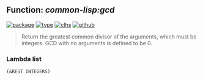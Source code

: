 ## Function: ***common-lisp:gcd***
[![package](https://img.shields.io/badge/Package-COMMON--LISP-5f9ea0.svg?style=social&colorA=999999)](../) [![type](https://img.shields.io/badge/Type-Function-5f9ea0.svg?style=social&colorA=999999)](../#function) [![clhs](https://img.shields.io/badge/CLHS-GCD-5f9ea0.svg?style=social&colorA=999999)](http://www.lispworks.com/documentation/HyperSpec/Body/f_gcd.htm) [![github](https://img.shields.io/badge/GitHub-View_the_source-5f9ea0.svg?style=social&colorA=999999&logo=github)](https://github.com/sbcl/sbcl/blob/master/src/code/numbers.lisp/) 

> Return the greatest common divisor of the arguments, which must be
> integers. GCD with no arguments is defined to be 0.

### Lambda list
```
(&REST INTEGERS)
```
